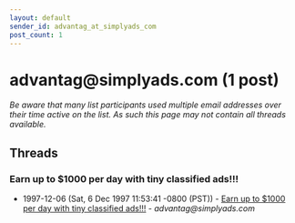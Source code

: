 ```yaml
---
layout: default
sender_id: advantag_at_simplyads_com
post_count: 1
---
```


# advantag<span>@</span>simplyads.com (1 post)

_Be aware that many list participants used multiple email addresses over their time active on the list. As such this page may not contain all threads available._

## Threads

### Earn up to $1000 per day with tiny classified ads!!!
+ 1997-12-06 (Sat, 6 Dec 1997 11:53:41 -0800 (PST)) - [Earn up to $1000 per day with tiny classified ads!!!](/archive/1997/12/42397f067814232e1ceb56e9d83fb0e2a4ed0a9f7d006a67a44b1a5e2a7b0f94) - _advantag@simplyads.com_

